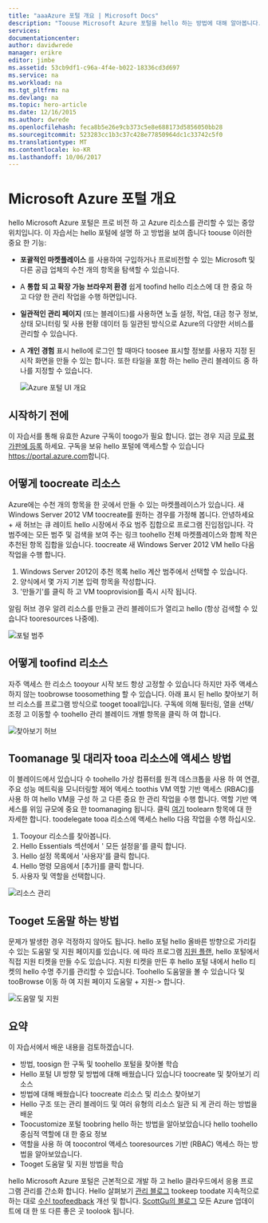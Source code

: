 ```yaml
---
title: "aaaAzure 포털 개요 | Microsoft Docs"
description: "Toouse Microsoft Azure 포털을 hello 하는 방법에 대해 알아봅니다."
services: 
documentationcenter: 
author: davidwrede
manager: erikre
editor: jimbe
ms.assetid: 53cb9df1-c96a-4f4e-b022-18336cd3d697
ms.service: na
ms.workload: na
ms.tgt_pltfrm: na
ms.devlang: na
ms.topic: hero-article
ms.date: 12/16/2015
ms.author: dwrede
ms.openlocfilehash: feca8b5e26e9cb373c5e8e688173d5856050bb28
ms.sourcegitcommit: 523283cc1b3c37c428e77850964dc1c33742c5f0
ms.translationtype: MT
ms.contentlocale: ko-KR
ms.lasthandoff: 10/06/2017
---
```

# <a name="microsoft-azure-portal-overview"></a>Microsoft Azure 포털 개요
hello Microsoft Azure 포털은 프로 비전 하 고 Azure 리소스를 관리할 수 있는 중앙 위치입니다.  이 자습서는 hello 포털에 설명 하 고 방법을 보여 줍니다 toouse 이러한 중요 한 기능:

* **포괄적인 마켓플레이스** 를 사용하여 구입하거나 프로비전할 수 있는 Microsoft 및 다른 공급 업체의 수천 개의 항목을 탐색할 수 있습니다.
* A **통합 되 고 확장 가능 브라우저 환경** 쉽게 toofind hello 리소스에 대 한 중요 하 고 다양 한 관리 작업을 수행 하면입니다.
* **일관적인 관리 페이지** (또는 블레이드)를 사용하면 노출 설정, 작업, 대금 청구 정보, 상태 모니터링 및 사용 현황 데이터 등 일관된 방식으로 Azure의 다양한 서비스를 관리할 수 있습니다.
* A **개인 경험** 표시 hello에 로그인 할 때마다 toosee 표시할 정보를 사용자 지정 된 시작 화면을 만들 수 있는 합니다.  또한 타일을 포함 하는 hello 관리 블레이드 중 하나를 지정할 수 있습니다.
  
  ![Azure 포털 UI 개요][UIOrientation]

## <a name="before-you-get-started"></a>시작하기 전에
이 자습서를 통해 유효한 Azure 구독이 toogo가 필요 합니다.  없는 경우 지금 [무료 평가판에 등록](https://azure.microsoft.com/pricing/free-trial/) 하세요.  구독을 보유 hello 포털에 액세스할 수 있습니다 <https://portal.azure.com>합니다.

## <a name="how-toocreate-a-resource"></a>어떻게 toocreate 리소스
Azure에는 수천 개의 항목을 한 곳에서 만들 수 있는 마켓플레이스가 있습니다.  새 Windows Server 2012 VM toocreate를 원하는 경우를 가정해 봅니다.  안녕하세요 + 새 허브는 큐 레이트 hello 시장에서 주요 범주 집합으로 프로그램 진입점입니다.  각 범주에는 모든 범주 및 검색을 보여 주는 링크 toohello 전체 마켓플레이스와 함께 작은 추천된 항목 집합을 있습니다. toocreate 새 Windows Server 2012 VM hello 다음 작업을 수행 합니다.  

1. Windows Server 2012이 추천 목록 hello 계산 범주에서 선택할 수 있습니다.  
2. 양식에서 몇 가지 기본 입력 항목을 작성합니다.
3. '만들기'를 클릭 하 고 VM tooprovision를 즉시 시작 됩니다.

알림 허브 경우 알려 리소스를 만들고 관리 블레이드가 열리고 hello (항상 검색할 수 있습니다 tooresources 나중에).

![포털 범주][PortalCategories]

## <a name="how-toofind-your-resources"></a>어떻게 toofind 리소스
자주 액세스 한 리소스 tooyour 시작 보드 항상 고정할 수 있습니다 하지만 자주 액세스 하지 않는 toobrowse toosomething 할 수 있습니다.  아래 표시 된 hello 찾아보기 허브 리소스를 프로그램 방식으로 tooget tooall입니다.  구독에 의해 필터링, 열을 선택/조정 고 이동할 수 toohello 관리 블레이드 개별 항목을 클릭 하 여 합니다.

![찾아보기 허브][BrowseHub]

## <a name="how-toomanage-and-delegate-access-tooa-resource"></a>Toomanage 및 대리자 tooa 리소스에 액세스 방법
이 블레이드에서 있습니다 수 toohello 가상 컴퓨터를 원격 데스크톱을 사용 하 여 연결, 주요 성능 메트릭을 모니터링할 제어 액세스 toothis VM 역할 기반 액세스 (RBAC)를 사용 하 여 hello VM을 구성 하 고 다른 중요 한 관리 작업을 수행 합니다.  역할 기반 액세스를 위임 규모에 중요 한 toomanaging 됩니다.  클릭 [여기](active-directory/role-based-access-control-configure.md) toolearn 항목에 대 한 자세한 합니다. toodelegate tooa 리소스에 액세스 hello 다음 작업을 수행 하십시오.

1. Tooyour 리소스를 찾아봅니다.
2. Hello Essentials 섹션에서 ' 모든 설정을'를 클릭 합니다.
3. Hello 설정 목록에서 '사용자'를 클릭 합니다.
4. Hello 명령 모음에서 [추가]를 클릭 합니다.
5. 사용자 및 역할을 선택합니다.

![리소스 관리][ManageResource]

## <a name="how-tooget-help"></a>Tooget 도움말 하는 방법
문제가 발생한 경우 걱정하지 않아도 됩니다.  hello 포털 hello 올바른 방향으로 가리킬 수 있는 도움말 및 지원 페이지를 있습니다.  에 따라 프로그램 [지원 플랜](https://azure.microsoft.com/support/plans/), hello 포털에서 직접 지원 티켓을 만들 수도 있습니다.  지원 티켓을 만든 후 hello 포털 내에서 hello 티켓의 hello 수명 주기를 관리할 수 있습니다. Toohello 도움말을 볼 수 있습니다 및 tooBrowse 이동 하 여 지원 페이지 도움말 + 지원-> 합니다.  

![도움말 및 지원][HelpSupport]

## <a name="summary"></a>요약
이 자습서에서 배운 내용을 검토하겠습니다.

* 방법, toosign 한 구독 및 toohello 포털을 찾아볼 학습
* Hello 포털 UI 방향 및 방법에 대해 배웠습니다 있습니다 toocreate 및 찾아보기 리소스
* 방법에 대해 배웠습니다 toocreate 리소스 및 리소스 찾아보기
* Hello 구조 또는 관리 블레이드 및 여러 유형의 리소스 일관 되 게 관리 하는 방법을 배운
* Toocustomize 포털 toobring hello 하는 방법을 알아보았습니다 hello toohello 중심적 역할에 대 한 중요 정보
* 역할을 사용 하 여 toocontrol 액세스 tooresources 기반 (RBAC) 액세스 하는 방법을 알아보았습니다.
* Tooget 도움말 및 지원 방법을 학습

hello Microsoft Azure 포털은 근본적으로 개발 하 고 hello 클라우드에서 응용 프로그램 관리를 간소화 합니다.  Hello 살펴보기 [관리 블로그](https://azure.microsoft.com/blog/topics/management/) tookeep toodate 지속적으로 하는 대로 [수신 toofeedback](https://feedback.azure.com/forums/223579-azure-preview-portal/) 개선 및 합니다.  [ScottGu의 블로그](http://weblogs.asp.net/scottgu) 모든 Azure 업데이트에 대 한 또 다른 좋은 곳 toolook 됩니다.

[UIOrientation]: ./media/azure-portal-how-to-use/azure_portal_1.png
[PortalCategories]: ./media/azure-portal-how-to-use/azure_portal_2.png
[BrowseHub]: ./media/azure-portal-how-to-use/azure_portal_3.png
[ManageResource]: ./media/azure-portal-how-to-use/azure_portal_4.png
[CustomizeBlades]: ./media/azure-portal-how-to-use/azure_portal_5.png
[HelpSupport]: ./media/azure-portal-how-to-use/azure_portal_6.png
